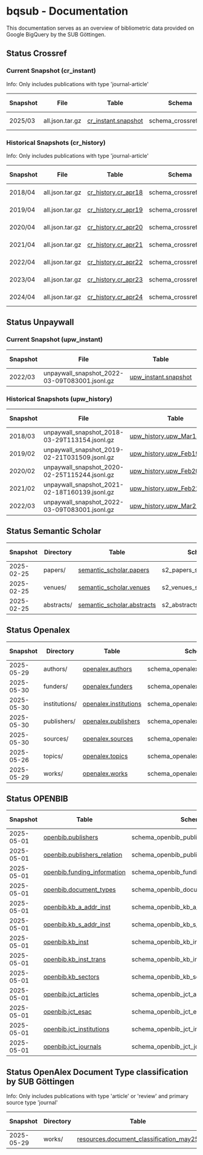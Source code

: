 # bqsub - Documentation

This documentation serves as an overview of bibliometric data provided on Google BigQuery by the SUB Göttingen.


## Status Crossref

### Current Snapshot (cr_instant)

Info: Only includes publications with type 'journal-article'

| Snapshot        | File            | Table               | Schema               | Procedure | Last Changed | Coverage  | Number of rows |
|-----------------|-----------------|---------------------|----------------------|-----------|--------------|-----------|--------------------|
|  2025/03        | all.json.tar.gz | [cr_instant.snapshot](https://console.cloud.google.com/bigquery?ws=!1m4!1m3!3m2!1ssubugoe-collaborative!2scr_instant) | schema_crossref.json | [Repo](https://github.com/naustica/crossref_bq) |  09.04.2025  | 2013-2025 | 53.680.370 |

### Historical Snapshots (cr_history)

Info: Only includes publications with type 'journal-article'

| Snapshot        | File            | Table               | Schema               | Procedure | Last Changed | Coverage  | Number of rows |
|-----------------|-----------------|---------------------|----------------------|-----------|--------------|-----------|--------------------|
|  2018/04        | all.json.tar.gz | [cr_history.cr_apr18](https://console.cloud.google.com/bigquery?ws=!1m4!1m3!3m2!1ssubugoe-collaborative!2scr_history) | schema_crossref.json | [Repo](https://github.com/naustica/crossref_bq) |  20.02.2022  | 2013-2018 | 16.766.035 |
|  2019/04        | all.json.tar.gz | [cr_history.cr_apr19](https://console.cloud.google.com/bigquery?ws=!1m4!1m3!3m2!1ssubugoe-collaborative!2scr_history) | schema_crossref.json | [Repo](https://github.com/naustica/crossref_bq) |  29.10.2021  | 2013-2019 | 20.715.644 |
|  2020/04        | all.json.tar.gz | [cr_history.cr_apr20](https://console.cloud.google.com/bigquery?ws=!1m4!1m3!3m2!1ssubugoe-collaborative!2scr_history) | schema_crossref.json | [Repo](https://github.com/naustica/crossref_bq) |  29.10.2021  | 2013-2020 | 25.334.525 |
|  2021/04        | all.json.tar.gz | [cr_history.cr_apr21](https://console.cloud.google.com/bigquery?ws=!1m4!1m3!3m2!1ssubugoe-collaborative!2scr_history) | schema_crossref.json | [Repo](https://github.com/naustica/crossref_bq) |  29.10.2021  | 2013-2021 | 30.579.119 |
|  2022/04        | all.json.tar.gz | [cr_history.cr_apr22](https://console.cloud.google.com/bigquery?ws=!1m4!1m3!3m2!1ssubugoe-collaborative!2scr_history) | schema_crossref.json | [Repo](https://github.com/naustica/crossref_bq) |  14.05.2022  | 2013-2022 | 35.939.195 |
|  2023/04        | all.json.tar.gz | [cr_history.cr_apr23](https://console.cloud.google.com/bigquery?ws=!1m4!1m3!3m2!1ssubugoe-collaborative!2scr_history) | schema_crossref.json | [Repo](https://github.com/naustica/crossref_bq) |  07.05.2023  | 2013-2023 | 41.767.461 |
|  2024/04        | all.json.tar.gz | [cr_history.cr_apr24](https://console.cloud.google.com/bigquery?ws=!1m4!1m3!3m2!1ssubugoe-collaborative!2scr_history) | schema_crossref.json | [Repo](https://github.com/naustica/crossref_bq) |  07.05.2024  | 2013-2024 | 47.709.184 |

## Status Unpaywall

### Current Snapshot (upw_instant)

| Snapshot| File                                          | Table                | Schema               | Procedure | Last Changed | Coverage  | Number of rows |
|---------|-----------------------------------------------|----------------------|----------------------|-----------|--------------|-----------|-----------------|
| 2022/03 | unpaywall_snapshot_2022-03-09T083001.jsonl.gz | [upw_instant.snapshot](https://console.cloud.google.com/bigquery?ws=!1m4!1m3!3m2!1ssubugoe-collaborative!2supw_instant) | bq_schema_mar22.json | [Repo](https://github.com/naustica/unpaywall_bq) |  14.03.2022 | 2008-2022 | 67.424.819 |

### Historical Snapshots (upw_history)

| Snapshot| File                                          | Table                       | Schema               | Procedure | Last Changed | Coverage  | Number of rows |
|---------|-----------------------------------------------|-----------------------------|----------------------|-----------|--------------|-----------|-----------------|
| 2018/03 | unpaywall_snapshot_2018-03-29T113154.jsonl.gz | [upw_history.upw_Mar18_08_20](https://console.cloud.google.com/bigquery?ws=!1m4!1m3!3m2!1ssubugoe-collaborative!2supw_history) | bq_schema_mar18.json | [Repo](https://github.com/naustica/unpaywall_bq) |  29.10.2021  | 2008-2018 | 36.557.043 |
| 2019/02 | unpaywall_snapshot_2019-02-21T031509.jsonl.gz | [upw_history.upw_Feb19_08_19](https://console.cloud.google.com/bigquery?ws=!1m4!1m3!3m2!1ssubugoe-collaborative!2supw_history) | bq_schema_feb19.json | [Repo](https://github.com/naustica/unpaywall_bq) |  10.11.2021  | 2008-2019 | 42.143.979 |
| 2020/02 | unpaywall_snapshot_2020-02-25T115244.jsonl.gz | [upw_history.upw_Feb20_08_20](https://console.cloud.google.com/bigquery?ws=!1m4!1m3!3m2!1ssubugoe-collaborative!2supw_history) | bq_schema_feb20.json | [Repo](https://github.com/naustica/unpaywall_bq) |  30.10.2021  | 2008-2020 | 49.717.710 |
| 2021/02 | unpaywall_snapshot_2021-02-18T160139.jsonl.gz | [upw_history.upw_Feb21_08_21](https://console.cloud.google.com/bigquery?ws=!1m4!1m3!3m2!1ssubugoe-collaborative!2supw_history) | bq_schema_feb21.json | [Repo](https://github.com/naustica/unpaywall_bq) |  29.10.2021  | 2008-2021 | 58.437.927 |
| 2022/03 | unpaywall_snapshot_2022-03-09T083001.jsonl.gz | [upw_history.upw_Mar22_08_22](https://console.cloud.google.com/bigquery?ws=!1m4!1m3!3m2!1ssubugoe-collaborative!2supw_history) | bq_schema_mar22.json | [Repo](https://github.com/naustica/unpaywall_bq) |  14.03.2022 | 2008-2022 | 67.424.819 |

## Status Semantic Scholar 

| Snapshot   | Directory    | Table                | Schema               | Procedure | Last Changed | Coverage  | Number of rows |
|------------|--------------|----------------------|----------------------|-----------|--------------|-----------|-----------------|
| 2025-02-25 | papers/      | [semantic_scholar.papers](https://console.cloud.google.com/bigquery?ws=!1m4!1m3!3m2!1ssubugoe-collaborative!2ssemantic_scholar) | s2_papers_schema.json | [Repo](https://github.com/naustica/semantic_scholar_bq) |  04.03.2025 | All | 224.566.486 |
| 2025-02-25 | venues/      | [semantic_scholar.venues](https://console.cloud.google.com/bigquery?ws=!1m4!1m3!3m2!1ssubugoe-collaborative!2ssemantic_scholar) | s2_venues_schema.json | [Repo](https://github.com/naustica/semantic_scholar_bq) |  04.03.2025 | All | 194.578 |
| 2025-02-25 | abstracts/      | [semantic_scholar.abstracts](https://console.cloud.google.com/bigquery?ws=!1m4!1m3!3m2!1ssubugoe-collaborative!2ssemantic_scholar) | s2_abstracts_schema.json | [Repo](https://github.com/naustica/semantic_scholar_bq) |  04.03.2025 | All | 108.246.108 |

## Status Openalex

| Snapshot   | Directory     | Table                 | Schema                            | Procedure | Last Changed | Coverage  | Number of rows |
|------------|---------------|-----------------------|-----------------------------------|-----------|--------------|-----------|----------------------|
| 2025-05-29 | authors/      | [openalex.authors](https://console.cloud.google.com/bigquery?ws=!1m4!1m3!3m2!1ssubugoe-collaborative!2sopenalex)      | schema_openalex_author.json       | [Repo](https://github.com/naustica/openalex) |  15.06.2025  | All | 103.480.180 |
| 2025-05-30 | funders/      | [openalex.funders](https://console.cloud.google.com/bigquery?ws=!1m4!1m3!3m2!1ssubugoe-collaborative!2sopenalex)      | schema_openalex_funders.json      | [Repo](https://github.com/naustica/openalex) |  15.06.2025  | All | 32.437 |
| 2025-05-30 | institutions/ | [openalex.institutions](https://console.cloud.google.com/bigquery?ws=!1m4!1m3!3m2!1ssubugoe-collaborative!2sopenalex) | schema_openalex_institutions.json | [Repo](https://github.com/naustica/openalex) |  15.06.2025  | All | 114.883 |
| 2025-05-30 | publishers/   | [openalex.publishers](https://console.cloud.google.com/bigquery?ws=!1m4!1m3!3m2!1ssubugoe-collaborative!2sopenalex)   | schema_openalex_publishers.json   | [Repo](https://github.com/naustica/openalex) |  15.06.2025  | All | 10.741 |
| 2025-05-30 | sources/      | [openalex.sources](https://console.cloud.google.com/bigquery?ws=!1m4!1m3!3m2!1ssubugoe-collaborative!2sopenalex)      | schema_openalex_sources.json      | [Repo](https://github.com/naustica/openalex) |  15.06.2025  | All | 260.798 |
| 2025-05-26 | topics/       | [openalex.topics](https://console.cloud.google.com/bigquery?ws=!1m4!1m3!3m2!1ssubugoe-collaborative!2sopenalex)       | schema_openalex_topics.json       | [Repo](https://github.com/naustica/openalex) |  15.06.2025  | All | 4.516 |
| 2025-05-29 | works/        | [openalex.works](https://console.cloud.google.com/bigquery?ws=!1m4!1m3!3m2!1ssubugoe-collaborative!2sopenalex)        | schema_openalex_work.json         | [Repo](https://github.com/naustica/openalex) |  15.06.2025  | All | 267.516.817 |

## Status OPENBIB

| Snapshot   | Table                 | Schema                            | Procedure | Last Changed | Coverage  | Number of rows |
|------------|-----------------------|-----------------------------------|-----------|--------------|-----------|----------------------|
| 2025-05-01 | [openbib.publishers](https://console.cloud.google.com/bigquery?ws=!1m4!1m3!3m2!1ssubugoe-collaborative!2sopenbib) | schema_openbib_publishers.json | [Repo](https://github.com/kbopenbib/kbopenbib_data/) | 11.04.2025 | 2014-2024 | 373 |
| 2025-05-01 | [openbib.publishers_relation](https://console.cloud.google.com/bigquery?ws=!1m4!1m3!3m2!1ssubugoe-collaborative!2sopenbib) | schema_openbib_publishers_relation.json | [Repo](https://github.com/kbopenbib/kbopenbib_data/) | 11.04.2025 | 2014-2024 | 212 |
| 2025-05-01 | [openbib.funding_information](https://console.cloud.google.com/bigquery?ws=!1m4!1m3!3m2!1ssubugoe-collaborative!2sopenbib) | schema_openbib_funding_information.json | [Repo](https://github.com/kbopenbib/kbopenbib_data/) | 14.04.2025 | 2020-2024 | 9.255 |
| 2025-05-01 | [openbib.document_types](https://console.cloud.google.com/bigquery?ws=!1m4!1m3!3m2!1ssubugoe-collaborative!2sopenbib) | schema_openbib_document_types.json | [Repo](https://github.com/kbopenbib/kbopenbib_data/) | 28.03.2025 | 2014-2024 | 56.063.628 |
| 2025-05-01 | [openbib.kb_a_addr_inst](https://console.cloud.google.com/bigquery?ws=!1m4!1m3!3m2!1ssubugoe-collaborative!2sopenbib) | schema_openbib_kb_a_addr_inst.json | [Repo](https://github.com/kbopenbib/kbopenbib_data/) | 14.04.2025 | All | 9.903.725 |
| 2025-05-01 | [openbib.kb_s_addr_inst](https://console.cloud.google.com/bigquery?ws=!1m4!1m3!3m2!1ssubugoe-collaborative!2sopenbib) | schema_openbib_kb_s_addr_inst.json | [Repo](https://github.com/kbopenbib/kbopenbib_data/) | 14.04.2025 | All | 9.900.278 |
| 2025-05-01 | [openbib.kb_inst](https://console.cloud.google.com/bigquery?ws=!1m4!1m3!3m2!1ssubugoe-collaborative!2sopenbib) | schema_openbib_kb_inst.json | [Repo](https://github.com/kbopenbib/kbopenbib_data/) | 14.04.2025 | All | 2.759 |
| 2025-05-01 | [openbib.kb_inst_trans](https://console.cloud.google.com/bigquery?ws=!1m4!1m3!3m2!1ssubugoe-collaborative!2sopenbib) | schema_openbib_kb_inst_trans.json | [Repo](https://github.com/kbopenbib/kbopenbib_data/) | 28.03.2025 | All | 91 |
| 2025-05-01 | [openbib.kb_sectors](https://console.cloud.google.com/bigquery?ws=!1m4!1m3!3m2!1ssubugoe-collaborative!2sopenbib) | schema_openbib_kb_sectors.json | [Repo](https://github.com/kbopenbib/kbopenbib_data/) | 28.03.2025 | All | 22 |
| 2025-05-01 | [openbib.jct_articles](https://console.cloud.google.com/bigquery?ws=!1m4!1m3!3m2!1ssubugoe-collaborative!2sopenbib) | schema_openbib_jct_articles.json | [Repo](https://github.com/kbopenbib/kbopenbib_data/) | 14.04.2025 | 2018-2025 | 1.996.190 |
| 2025-05-01 | [openbib.jct_esac](https://console.cloud.google.com/bigquery?ws=!1m4!1m3!3m2!1ssubugoe-collaborative!2sopenbib) | schema_openbib_jct_esac.json | [Repo](https://github.com/kbopenbib/kbopenbib_data/) | 14.04.2025 | 2018-2025 | 1.285 |
| 2025-05-01 | [openbib.jct_institutions](https://console.cloud.google.com/bigquery?ws=!1m4!1m3!3m2!1ssubugoe-collaborative!2sopenbib) | schema_openbib_jct_institutions.json | [Repo](https://github.com/kbopenbib/kbopenbib_data/) | 14.04.2025 | 2018-2025 | 28.007 |
| 2025-05-01 | [openbib.jct_journals](https://console.cloud.google.com/bigquery?ws=!1m4!1m3!3m2!1ssubugoe-collaborative!2sopenbib) | schema_openbib_jct_journals.json | [Repo](https://github.com/kbopenbib/kbopenbib_data/) | 14.04.2025 | 2018-2025 | 491.218 |

## Status OpenAlex Document Type classification by SUB Göttingen

Info: Only includes publications with type 'article' or 'review' and primary source type 'journal'

| Snapshot   | Directory    | Table                | Schema               | Procedure | Last Changed | Coverage  | Number of rows |
|------------|--------------|----------------------|----------------------|-----------|--------------|-----------|-----------------|
| 2025-05-29 | works/       | [resources.document_classification_may25](https://console.cloud.google.com/bigquery?ws=!1m4!1m3!3m2!1ssubugoe-collaborative!2sresources) | schema_document_types.json | [Repo](https://github.com/naustica/openalex_doctypes/tree/classifier/classifier) | 15.06.2025 | 2014-2025 | 60.762.537 |

